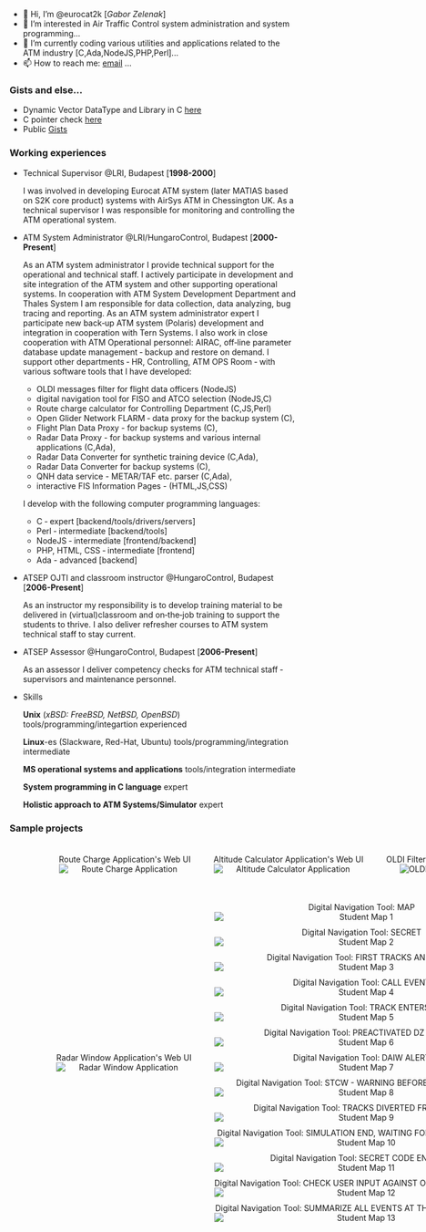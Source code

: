 - 👋 Hi, I’m @eurocat2k [*Gabor Zelenak*]
- 👀 I’m interested in Air Traffic Control system administration and system programming...
- 🌱 I’m currently coding various utilities and applications related to the ATM industry [C,Ada,NodeJS,PHP,Perl]...
- 📫 How to reach me: [email](mailto:gabor.zelenak@hungarocontrol.hu) ...

### Gists and else...
- Dynamic Vector DataType and Library in C [here](https://gist.github.com/eurocat2k/66f58fc608f170c98c2f09224e0d0f01)
- C pointer check [here](https://gist.github.com/eurocat2k/494095ed5dd0fa7c5fc1d34aeba2a745)
- Public [Gists](https://gist.github.com/eurocat2k/) 

### Working experiences
- Technical Supervisor @LRI, Budapest [**1998-2000**]

  I was involved in developing Eurocat ATM system (later MATIAS based on S2K core product) systems with
  AirSys ATM in Chessington UK. As a technical supervisor I was responsible for monitoring and controlling the ATM operational system.
  
- ATM System Administrator @LRI/HungaroControl, Budapest [**2000-Present**]

  As an ATM system administrator I provide technical support for the operational and technical staff. I actively
  participate in development and site integration of the ATM system and other supporting operational systems.
  In cooperation with ATM System Development Department and Thales System I am responsible for data
  collection, data analyzing, bug tracing and reporting. As an ATM system administrator expert I participate new
  back‑up ATM system (Polaris) development and integration in cooperation with Tern Systems.
  I also work in close cooperation with ATM Operational personnel: AIRAC, off‑line parameter database update
  management ‑ backup and restore on demand.
  I support other departments ‑ HR, Controlling, ATM OPS Room ‑ with various software tools that I have
  developed:
    - OLDI messages filter for flight data officers (NodeJS)
    - digital navigation tool for FISO and ATCO selection (NodeJS,C)
    - Route charge calculator for Controlling Department (C,JS,Perl)
    - Open Glider Network FLARM ‑ data proxy for the backup system (C),
    - Flight Plan Data Proxy - for backup systems (C),
    - Radar Data Proxy - for backup systems and various internal applications (C,Ada),
    - Radar Data Converter for synthetic training device (C,Ada),
    - Radar Data Converter for backup systems (C),
    - QNH data service - METAR/TAF etc. parser (C,Ada),
    - interactive FIS Information Pages - (HTML,JS,CSS)
  
  I develop with the following computer programming languages:
    - C ‑ expert [backend/tools/drivers/servers]
    - Perl ‑ intermediate [backend/tools]
    - NodeJS ‑ intermediate [frontend/backend]
    - PHP, HTML, CSS ‑ intermediate [frontend]
    - Ada - advanced [backend]

- ATSEP OJTI and classroom instructor @HungaroControl, Budapest [**2006-Present**]

  As an instructor my responsibility is to develop training material to be delivered in (virtual)classroom and
  on‑the‑job training to support the students to thrive. I also deliver refresher courses to ATM system technical 
  staff to stay current.
  
- ATSEP Assessor @HungaroControl, Budapest [**2006-Present**]

  As an assessor I deliver competency checks for ATM technical staff ‑ supervisors and maintenance personnel.
  
- Skills
  
  **Unix** (*xBSD: FreeBSD, NetBSD, OpenBSD*) tools/programming/integartion experienced
  
  **Linux**-es (Slackware, Red-Hat, Ubuntu) tools/programming/integration intermediate
  
  **MS operational systems and applications** tools/integration intermediate
  
  **System programming in C language** expert
  
  **Holistic approach to ATM Systems/Simulator** expert

### Sample projects

<div style="display:flex;flex-wrap:wrap; align-items:center;justify-content:center;width:100vw;">
  <div style="padding: 20px;display:flex;flex-direction:column;" align="center">
    <div style="width:100%;text-align:center;">Route Charge Application's Web UI</div>
    <img style="margin-bottom: 10px;" src="assets/img/billinv30.png" alt="Route Charge Application" style="width:50%;"/>
  </div>
  <div style="padding: 20px;display:flex;flex-direction:column;" align="center">
    <div style="width:100%;text-align:center;">Altitude Calculator Application's Web UI</div>
    <img style="margin-bottom: 10px;" src="assets/img/isabaro.PNG" alt="Altitude Calculator Application" style="width:50%;"/>
  </div>
  <div style="padding: 20px" align="center">
    <div style="width:100%;text-align:center;">OLDI Filter Application's Web UI</div>
    <img style="margin-bottom: 10px;" src="assets/img/oldifilter.PNG" alt="OLDI Filter Application" style="width:50%;"/>
  </div>
  <div style="padding: 20px;display:flex;flex-direction:column;" align="center">
    <div style="width:100%;text-align:center;">Radar Window Application's Web UI</div>
    <img style="margin-bottom: 10px;" src="assets/img/webiode.PNG" alt="Radar Window Application" style="width:50%;"/>
  </div>
  <div style="padding: 20px;display:flex;flex-direction:column;" align="center">
    <div style="width:100%;text-align:center;">Digital Navigation Tool: MAP</div>
    <img style="margin-bottom: 10px;" src="assets/img/student_map_1.PNG" alt="Student Map 1" style="width:50%;"/>
    <div style="width:100%;text-align:center;">Digital Navigation Tool: SECRET</div>
    <img style="margin-bottom: 10px;" src="assets/img/student_map_2.png" alt="Student Map 2" style="width:50%;"/>
    <div style="width:100%;text-align:center;">Digital Navigation Tool: FIRST TRACKS AND MATH</div>
    <img style="margin-bottom: 10px;" src="assets/img/student_map_3.png" alt="Student Map 3" style="width:50%;"/>
    <div style="width:100%;text-align:center;">Digital Navigation Tool: CALL EVENT</div>
    <img style="margin-bottom: 10px;" src="assets/img/student_map_4.png" alt="Student Map 4" style="width:50%;"/>
    <div style="width:100%;text-align:center;">Digital Navigation Tool: TRACK ENTERS DZ</div>
    <img style="margin-bottom: 10px;" src="assets/img/student_map_5.png" alt="Student Map 5" style="width:50%;"/>
    <div style="width:100%;text-align:center;">Digital Navigation Tool: PREACTIVATED DZ AT EAST</div>
    <img style="margin-bottom: 10px;" src="assets/img/student_map_6.png" alt="Student Map 6" style="width:50%;"/>
    <div style="width:100%;text-align:center;">Digital Navigation Tool: DAIW ALERT</div>
    <img style="margin-bottom: 10px;" src="assets/img/student_map_7.png" alt="Student Map 7" style="width:50%;"/>
    <div style="width:100%;text-align:center;">Digital Navigation Tool: STCW - WARNING BEFORE STCA OCCURS</div>
    <img style="margin-bottom: 10px;" src="assets/img/student_map_8.png" alt="Student Map 8" style="width:50%;"/>
    <div style="width:100%;text-align:center;">Digital Navigation Tool: TRACKS DIVERTED FROM ROUTE</div>
    <img style="margin-bottom: 10px;" src="assets/img/student_map_9.png" alt="Student Map 9" style="width:50%;"/>
    <div style="width:100%;text-align:center;">Digital Navigation Tool: SIMULATION END, WAITING FOR THE SECRET CODE</div>
    <img style="margin-bottom: 10px;" src="assets/img/student_map_10.png" alt="Student Map 10" style="width:50%;"/>
    <div style="width:100%;text-align:center;">Digital Navigation Tool: SECRET CODE ENTERED</div>
    <img style="margin-bottom: 10px;" src="assets/img/student_map_11.png" alt="Student Map 11" style="width:50%;"/>
    <div style="width:100%;text-align:center;">Digital Navigation Tool: CHECK USER INPUT AGAINST ORIGIAL SECRET CODE</div>
    <img style="margin-bottom: 10px;" src="assets/img/student_map_12.png" alt="Student Map 12" style="width:50%;"/>
    <div style="width:100%;text-align:center;">Digital Navigation Tool: SUMMARIZE ALL EVENTS AT THE CLOSING WINDOW</div>
    <img style="margin-bottom: 10px;" src="assets/img/student_map_13.png" alt="Student Map 13" style="width:50%;"/>
  </div>
</div>
